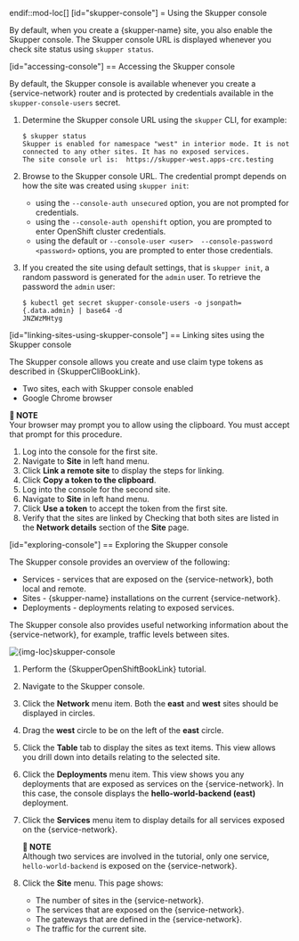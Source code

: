 endif::mod-loc[]
[id="skupper-console"] 
= Using the Skupper console

By default, when you create a {skupper-name} site, you also enable the Skupper console.
The Skupper console URL is displayed whenever you check site status using `skupper status`.

[id="accessing-console"] 
== Accessing the Skupper console

By default, the Skupper console is available whenever you create a {service-network} router and is protected by credentials available in the `skupper-console-users` secret.

1. Determine the Skupper console URL using the `skupper` CLI, for example:

   ```
   $ skupper status
   Skupper is enabled for namespace "west" in interior mode. It is not connected to any other sites. It has no exposed services.
   The site console url is:  https://skupper-west.apps-crc.testing
   ```
2. Browse to the Skupper console URL. 
The credential prompt depends on how the site was created using `skupper init`:

   * using the `--console-auth unsecured` option, you are not prompted for credentials.
   * using the `--console-auth openshift` option, you are prompted to enter OpenShift cluster credentials.
   * using the default or `--console-user <user>  --console-password <password>` options, you are prompted to enter those credentials.
3. If you created the site using default settings, that is `skupper init`, a random password is generated for the `admin` user.
To retrieve the password the `admin` user:

   ```
   $ kubectl get secret skupper-console-users -o jsonpath={.data.admin} | base64 -d
   JNZWzMHtyg
   ```

[id="linking-sites-using-skupper-console"] 
== Linking sites using the Skupper console

The Skupper console allows you create and use claim type tokens as described in {SkupperCliBookLink}.

* Two sites, each with Skupper console enabled
* Google Chrome browser

**📌 NOTE**\
Your browser may prompt you to allow using the clipboard. You must accept that prompt for this procedure.

1. Log into the console for the first site.
2. Navigate to **Site** in left hand menu.
3. Click **Link a remote site** to display the steps for linking.
4. Click **Copy a token to the clipboard**.
5. Log into the console for the second site.
6. Navigate to **Site** in left hand menu.
7. Click **Use a token** to accept the token from the first site.
8. Verify that the sites are linked by Checking that both sites are listed in the **Network details** section of the **Site** page.

[id="exploring-console"] 
== Exploring the Skupper console

The Skupper console provides an overview of the following:

* Services - services that are exposed on the {service-network}, both local and remote.
* Sites - {skupper-name} installations on the current {service-network}.
* Deployments - deployments relating to exposed services.

The Skupper console also provides useful networking information about the {service-network}, for example, traffic levels between sites.

![{img-loc}skupper-console]({img-loc}skupper-console.png)

1. Perform the {SkupperOpenShiftBookLink} tutorial.
2. Navigate to the Skupper console.
3. Click the **Network** menu item.
Both the **east** and **west** sites should be displayed in circles.
4. Drag the **west** circle to be on the left of the **east** circle.
5. Click the **Table** tab to display the sites as text items.
This view allows you drill down into details relating to the selected site.
6. Click the **Deployments** menu item.
This view shows you any deployments that are exposed as services on the {service-network}.
In this case, the console displays the **hello-world-backend (east)** deployment.
7. Click the **Services** menu item to display details for all services exposed on the {service-network}.

   **📌 NOTE**\
   Although two services are involved in the tutorial, only one service, `hello-world-backend` is exposed on the {service-network}.
8. Click the **Site** menu.
This page shows:
   * The number of sites in the {service-network}.
   * The services that are exposed on the {service-network}.
   * The gateways that are defined in the {service-network}.
   * The traffic for the current site.
